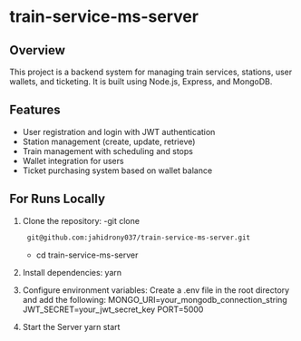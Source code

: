 # train-service-ms-server

## Overview

This project is a backend system for managing train services, stations, user wallets, and ticketing. It is built using Node.js, Express, and MongoDB.

## Features

- User registration and login with JWT authentication
- Station management (create, update, retrieve)
- Train management with scheduling and stops
- Wallet integration for users
- Ticket purchasing system based on wallet balance

## For Runs Locally

1. Clone the repository:
   -git clone

   ```bash
    git@github.com:jahidrony037/train-service-ms-server.git

   ```

   - cd train-service-ms-server

2. Install dependencies:
   yarn
3. Configure environment variables:
   Create a .env file in the root directory and add the following:
   MONGO_URI=your_mongodb_connection_string
   JWT_SECRET=your_jwt_secret_key
   PORT=5000

4. Start the Server
   yarn start
